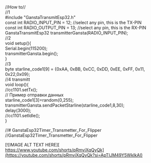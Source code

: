 //How to// \
//1 \
  #include "GanstaTransmitEsp32.h"\
  const int RADIO_INPUT_PIN = 12; 	//select any pin, this is the TX-PIN\
  const int RADIO_OUTPUT_PIN = 13; 	//select any pin, this is the RX-PIN\
  GanstaTransmitEsp32 transmitterGansta(RADIO_INPUT_PIN);\
//2 \
void setup(){\
	Serial.begin(115200);\
  transmitterGansta.begin();\
}\
//3\
 byte starline_code1[9] = {0xAA, 0xBB, 0xCC, 0xDD, 0xEE, 0xFF, 0x11, 0x22,0x09};\
//4 transmitt\
void loop(){\
//cc1101.setTx();\
// Пример отправки данных\
starline_code1[3]=random(0,255);\
transmitterGansta.sendPacketStarline(starline_code1,8,30);\
delay(3000);\
//cc1101.setIdle();\
}


//# GanstaEsp32Timer_Transmetter_For_Flipper
//GanstaEsp32Timer_Transmetter_For_Flipper

[![IMAGE ALT TEXT HERE][ https://www.youtube.com/shorts/pRmviXqQyQk](https://youtube.com/shorts/pRmviXqQyQk?si=ApTIJM49Y5WkIkAI)
